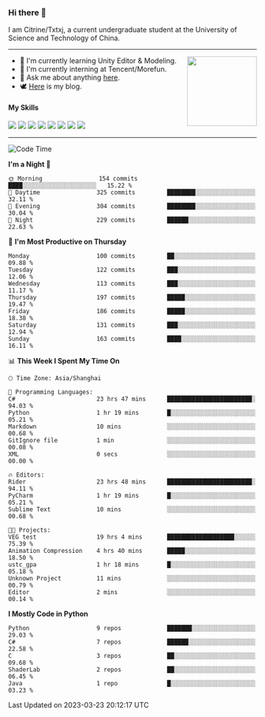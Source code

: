 ### Hi there 👋

I am Citrine/Txtxj, a current undergraduate student at the University of Science and Technology of China.

---

<img align="right" height="141" src="https://github-readme-stats.vercel.app/api?username=txtxj&theme=tokyonight&show_icons=true&count_private=true">

- 🌱 I'm currently learning Unity Editor & Modeling.
- 🐶 I'm currently interning at Tencent/Morefun.
- 💬 Ask me about anything [here](https://github.com/txtxj/txtxj/issues).
- 🕊️ [Here](https://txtxj.top) is my blog.

#### My Skills

![](https://img.shields.io/badge/C%23-239120?logo=csharp&logoColor=fff)
![](https://img.shields.io/badge/Unity-000000?logo=unity&logoColor=fff)
![](https://img.shields.io/badge/Python-3e74a2?logo=python&logoColor=fff)
![](https://img.shields.io/badge/C++-65318e?logo=cplusplus&logoColor=fff)
![](https://img.shields.io/badge/C-5654a2?logo=c&logoColor=fff)
![](https://img.shields.io/badge/Blender-f5792a?logo=blender&logoColor=fff)
![](https://img.shields.io/badge/OpenJDK-ffffff?logo=openjdk&logoColor=000)
![](https://img.shields.io/badge/SQL-cc2927?logo=microsoftsqlserver&logoColor=fff)

---

<!--START_SECTION:waka-->
![Code Time](http://img.shields.io/badge/Code%20Time-693%20hrs%2022%20mins-blue)

**I'm a Night 🦉** 

```text
🌞 Morning                154 commits         ████░░░░░░░░░░░░░░░░░░░░░   15.22 % 
🌆 Daytime                325 commits         ████████░░░░░░░░░░░░░░░░░   32.11 % 
🌃 Evening                304 commits         ████████░░░░░░░░░░░░░░░░░   30.04 % 
🌙 Night                  229 commits         ██████░░░░░░░░░░░░░░░░░░░   22.63 % 
```
📅 **I'm Most Productive on Thursday** 

```text
Monday                   100 commits         ██░░░░░░░░░░░░░░░░░░░░░░░   09.88 % 
Tuesday                  122 commits         ███░░░░░░░░░░░░░░░░░░░░░░   12.06 % 
Wednesday                113 commits         ███░░░░░░░░░░░░░░░░░░░░░░   11.17 % 
Thursday                 197 commits         █████░░░░░░░░░░░░░░░░░░░░   19.47 % 
Friday                   186 commits         █████░░░░░░░░░░░░░░░░░░░░   18.38 % 
Saturday                 131 commits         ███░░░░░░░░░░░░░░░░░░░░░░   12.94 % 
Sunday                   163 commits         ████░░░░░░░░░░░░░░░░░░░░░   16.11 % 
```


📊 **This Week I Spent My Time On** 

```text
🕑︎ Time Zone: Asia/Shanghai

💬 Programming Languages: 
C#                       23 hrs 47 mins      ████████████████████████░   94.03 % 
Python                   1 hr 19 mins        █░░░░░░░░░░░░░░░░░░░░░░░░   05.21 % 
Markdown                 10 mins             ░░░░░░░░░░░░░░░░░░░░░░░░░   00.68 % 
GitIgnore file           1 min               ░░░░░░░░░░░░░░░░░░░░░░░░░   00.08 % 
XML                      0 secs              ░░░░░░░░░░░░░░░░░░░░░░░░░   00.00 % 

🔥 Editors: 
Rider                    23 hrs 48 mins      ████████████████████████░   94.11 % 
PyCharm                  1 hr 19 mins        █░░░░░░░░░░░░░░░░░░░░░░░░   05.21 % 
Sublime Text             10 mins             ░░░░░░░░░░░░░░░░░░░░░░░░░   00.68 % 

🐱‍💻 Projects: 
VEG test                 19 hrs 4 mins       ███████████████████░░░░░░   75.39 % 
Animation Compression    4 hrs 40 mins       █████░░░░░░░░░░░░░░░░░░░░   18.50 % 
ustc_gpa                 1 hr 18 mins        █░░░░░░░░░░░░░░░░░░░░░░░░   05.18 % 
Unknown Project          11 mins             ░░░░░░░░░░░░░░░░░░░░░░░░░   00.79 % 
Editor                   2 mins              ░░░░░░░░░░░░░░░░░░░░░░░░░   00.14 % 
```

**I Mostly Code in Python** 

```text
Python                   9 repos             ███████░░░░░░░░░░░░░░░░░░   29.03 % 
C#                       7 repos             ██████░░░░░░░░░░░░░░░░░░░   22.58 % 
C                        3 repos             ██░░░░░░░░░░░░░░░░░░░░░░░   09.68 % 
ShaderLab                2 repos             ██░░░░░░░░░░░░░░░░░░░░░░░   06.45 % 
Java                     1 repo              █░░░░░░░░░░░░░░░░░░░░░░░░   03.23 % 
```




 Last Updated on 2023-03-23 20:12:17 UTC
<!--END_SECTION:waka-->
